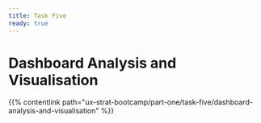```yaml
---
title: Task Five
ready: true
---
```


# **Dashboard Analysis and Visualisation** 

{{% contentlink path="ux-strat-bootcamp/part-one/task-five/dashboard-analysis-and-visualisation" %}}
